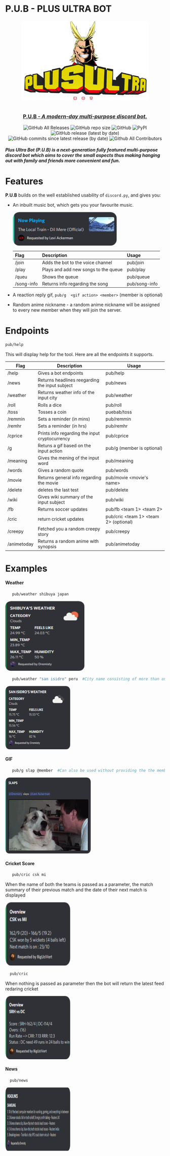 <h1 align="left">P.U.B - PLUS ULTRA BOT</h1>

<div align="center">
  
  <h3 align="center">
    <img src="Assets/Plus Ultra Bot.png" alt="PLUS ULTRA" width = 400px, height = 250px></a><br>
    <br>
   <p align="center" ><ins><strong>P.U.B</strong> <em>- A modern-day multi-purpose discord bot.</em></ins></p>
  </h3>

 
  ![GitHub All Releases](https://img.shields.io/github/downloads/AkshatJoshi2000/TOP-NEWS-STORIES/total?logo=Github&logoColor=%09%23FF0000&style=flat-square)
  ![GitHub repo size](https://img.shields.io/github/repo-size/AkshatJoshi2000/TOP-NEWS-STORIES?style=flat-square)
  ![GitHub](https://img.shields.io/github/license/AkshatJoshi2000/TOP-NEWS-STORIES)
  ![PyPI](https://img.shields.io/pypi/v/selenium?color=%09&label=selenium&style=flat-square)
  ![GitHub release (latest by date)](https://img.shields.io/github/v/release/AkshatJoshi2000/TOP-NEWS-STORIES)
  ![GitHub commits since latest release (by date)](https://img.shields.io/github/commits-since/AkshatJoshi2000/P.U.B---Plus-Ultra-Bot/latest)
  ![Github All Contributors](https://img.shields.io/github/all-contributors/AkshatJoshi2000/P.U.B---Plus-Ultra-Bot)
  

  <h5 align = "left">Plus Ultra Bot (P.U.B) is a next-generation fully featured multi-purpose discord bot which aims to cover the small aspects thus making hanging out with family and friends more convenient and fun.
</h5>
</div>

# Features
<strong>P.U.B</strong> builds on the well established usability  of `discord.py`, and gives you:

* An inbuilt music bot, which gets you your favourite music.

  <img src="Assets/local train song play.png" alt="PLUS ULTRA"></a><br>
   

  | Flag          | Description                         | Usage                      |
  |---------------|-------------------------------------|----------------------------|
  | /join         | Adds the bot to the voice channel   | pub/join                   |
  | /play         | Plays and add new songs to the queue| pub/play <name of the song>|
  | /queu         | Shows the queue                     | pub/queue                  |
  |/song-info     | Returns info regarding the song     | pub/song-info              |
  
* A reaction reply gif, `pub/g  <gif action> <member>` (member is optional)
* Random anime nickname - a random anime nickname will be assigned to every new member when they will join the server. 

# Endpoints

```sh
pub/help
```

This will display help for the tool. Here are all the endpoints it supports.

| Flag                    | Description                                             | Usage                                              |
|-------------------------|---------------------------------------------------------|----------------------------------------------------|
| /help                   | Gives a bot endpoints                                   | pub/help                                           |
| /news                   | Returns headlines reegarding the input subject          | pub/news <subject>                                 |
| /weather                | Returns weather info of the input city                  | pub/weather <city> <country>                       |
| /roll                   | Rolls a dice                                            | pub/roll                                           |
| /toss                   | Tosses a coin                                           | puebab/toss                                        |
| /remmin                 | Sets a reminder (in mins)                               | pub/remmin <time in mins> <text>                   |
| /remhr                  | Sets a reminder (in hrs)                                | pub/remhr <time in hr> <text>                      |
| /cprice                 | Prints info regarding the input cryptocurrency          | pub/cprice <cryptocurrency>                        |
| /g                      | Retuns a gif based on the input action                  | pub/g <gif action> <member> (member is optional)   |
| /meaning                | Gives the mening of the input word                      | pub/meaning <word>                                 |
| /words                  | Gives a random quote                                    | pub/words                                          |
| /movie                  | Returns general info regarding the movie                | pub/movie <movie's name>                           |
| /delete                 | deletes the last test                                   | pub/delete                                         |
| /wiki                   | Gives wiki summary of the input subject                 | pub/wiki <subject>                                 |
| /fb                     | Returns soccer updates                                  | pub/fb <team 1> <team 2>                           |
| /cric                   | return cricket updates                                  | pub/cric <team 1> <team 2> (optional)              |
| /creepy                 | Fetched you a random creepy story                       | pub/creepy                                         |
| /animetoday             | Returns a random anime with synopsis                    | pub/animetoday                                     |

<div>
  
# Examples

#### Weather
```sh
   pub/weather shibuya japan
 ```
<img src="Assets/Shibuya_weather.png" alt="PLUS ULTRA" width = 250px, height = 220px></a>


```sh
   pub/weather "san isidro" peru  #City name consisting of more than one word must me written in-between ""             
 ```
<img src="Assets/san_isidro.png" alt="PLUS ULTRA" width = 205px, height = 200px></a>

#### GIF
```sh
   pub/g slap @member  #Can also be used without providing the the member argument           
 ```
 <img src="Assets/gif.png" alt="PLUS ULTRA" width = 270px, height = 240px></a>
</div>

#### Cricket Score
```sh
   pub/cric csk mi           
 ```
 <p>When the name of both the teams is passed as a parameter, the match summary of their previous match and the date of their next match is displayed</p>
 <img src="Assets/csk vs mi (parameter).png" alt="PLUS ULTRA" width = 205px, height = 200px></a>
 
 
 ```sh
   pub/cric           
 ```
 <p>When nothing is passed as parameter then the bot will return the latest feed redaring cricket</p>
 <img src="Assets/no parameter cric.png" alt="PLUS ULTRA" width = 205px, height = 200px></a>
 
#### News
 ```sh
   pub/news          
 ```
 <img src="Assets/news.png" alt="PLUS ULTRA" width = 205px, height = 200px></a>

